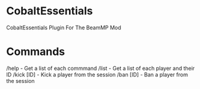 # CobaltEssentials
CobaltEssentials Plugin For The BeamMP Mod
# Commands
/help - Get a list of each commmand
/list - Get a list of each player and their ID
/kick [ID] - Kick a player from the session
/ban [ID] - Ban a player from the session
